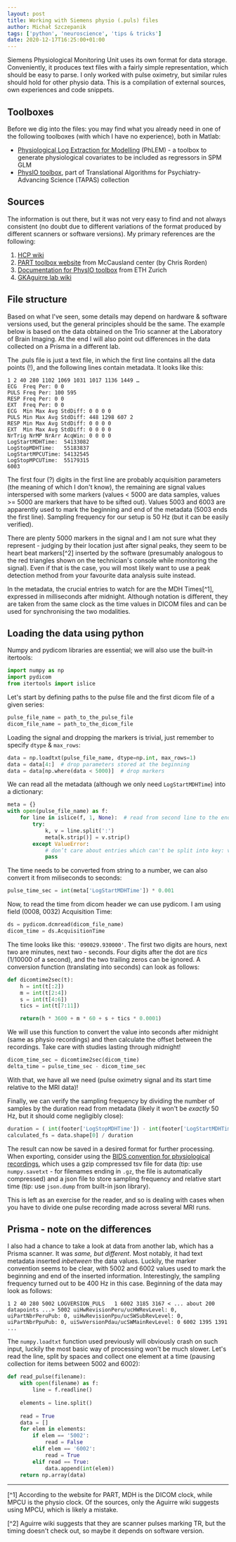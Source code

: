 ```yaml
---
layout: post
title: Working with Siemens physio (.puls) files
author: Michał Szczepanik
tags: ['python', 'neuroscience', 'tips & tricks']
date: 2020-12-17T16:25:00+01:00
---
```


Siemens Physiological Monitoring Unit uses its own format for data storage. Conveniently, it produces text files with a fairly simple representation, which should be easy to parse. I only worked with pulse oximetry, but similar rules should hold for other physio data. This is a compilation of external sources, own experiences and code snippets.

## Toolboxes

Before we dig into the files: you may find what you already need in one of the following toolboxes (with which I have no experience), both in Matlab:
* [Physiological Log Extraction for Modelling](https://sites.google.com/site/phlemtoolbox/) (PhLEM) - a toolbox to generate physiological covariates to be included as regressors in SPM GLM
* [PhysIO toolbox](https://gitlab.ethz.ch/physio/physio-doc), part of Translational Algorithms for Psychiatry-Advancing Science (TAPAS) collection

## Sources

The information is out there, but it was not very easy to find and not always consistent (no doubt due to different variations of the format produced by different scanners or software versions). My primary references are the following:

1. [HCP wiki](https://wiki.humanconnectome.org/display/PublicData/Understanding+Timing+Information+in+HCP+Physiological+Monitoring+Files)
2. [PART toolbox website](https://www.mccauslandcenter.sc.edu/crnl/tools/part) from McCausland center (by Chris Rorden)
3. [Documentation for PhysIO toolbox](https://gitlab.ethz.ch/physio/physio-doc/-/wikis/MANUAL_PART_READIN) from ETH Zurich
4. [GKAguirre lab wiki](https://cfn.upenn.edu/aguirre/wiki/public:pulse-oximetry_during_fmri_scanning)

## File structure

Based on what I've seen, some details may depend on hardware & software versions used, but the general principles should be the same. The example below is based on the data obtained on the Trio scanner at the Laboratory of Brain Imaging. At the end I will also point out differences in the data collected on a Prisma in a different lab.

The .puls file is just a text file, in which the first line contains all the data points (!), and the following lines contain metadata. It looks like this:

```
1 2 40 280 1102 1069 1031 1017 1136 1449 …
ECG  Freq Per: 0 0
PULS Freq Per: 100 595
RESP Freq Per: 0 0
EXT  Freq Per: 0 0
ECG  Min Max Avg StdDiff: 0 0 0 0
PULS Min Max Avg StdDiff: 448 1298 607 2
RESP Min Max Avg StdDiff: 0 0 0 0
EXT  Min Max Avg StdDiff: 0 0 0 0
NrTrig NrMP NrArr AcqWin: 0 0 0 0
LogStartMDHTime:  54133082
LogStopMDHTime:   55183837
LogStartMPCUTime: 54132545
LogStopMPCUTime:  55179315
6003
```

The first four (?) digits in the first line are probably acquisition parameters (the meaning of which I don't know), the remaining are signal values interspersed with some markers (values < 5000 are data samples, values >= 5000 are markers that have to be sifted out). Values 5003 and 6003 are apparently used to mark the beginning and end of the metadata (5003 ends the first line). Sampling frequency for our setup is 50 Hz (but it can be easily verified).

There are plenty 5000 markers in the signal and I am not sure what they represent - judging by their location just after signal peaks, they seem to be heart beat markers[^2] inserted by the software (presumably analogous to the red triangles shown on the technician's console while monitoring the signal). Even if that is the case, you will most likely want to use a peak detection method from your favourite data analysis suite instead.

In the metadata, the crucial entries to watch for are the MDH Times[^1], expressed in milliseconds after midnight. Although notation is different, they are taken from the same clock as the time values in DICOM files and can be used for synchronising the two modalities.

## Loading the data using python

Numpy and pydicom libraries are essential; we will also use the built-in itertools:

~~~ python
import numpy as np
import pydicom
from itertools import islice
~~~

Let's start by defining paths to the pulse file and the first dicom file of a given series:

~~~ python
pulse_file_name = path_to_the_pulse_file
dicom_file_name = path_to_the_dicom_file
~~~

Loading the signal and dropping the markers is trivial, just remember to specify `dtype` & `max_rows`:

~~~ python
data = np.loadtxt(pulse_file_name, dtype=np.int, max_rows=1)
data = data[4:]  # drop parameters stored at the beginning
data = data[np.where(data < 5000)]  # drop markers
~~~

We can read all the metadata (although we only need `LogStartMDHTime`) into a dictionary:

~~~ python
meta = {}
with open(pulse_file_name) as f:
    for line in islice(f, 1, None):  # read from second line to the end
        try:
            k, v = line.split(':')
            meta[k.strip()] = v.strip()
        except ValueError:
            # don’t care about entries which can't be split into key: value
            pass
~~~

The time needs to be converted from string to a number, we can also convert it from miliseconds to seconds:

~~~ python
pulse_time_sec = int(meta['LogStartMDHTime']) * 0.001
~~~

Now, to read the time from dicom header we can use pydicom. I am using field (0008, 0032) Acquisition Time:

~~~ python
ds = pydicom.dcmread(dicom_file_name)
dicom_time = ds.AcquisitionTime
~~~

The time looks like this: `'090029.930000'`. The first two digits are hours, next two are minutes, next two - seconds. Four digits after the dot are _tics_ (1/10000 of a second), and the two trailing zeros can be ignored. A conversion function (translating into seconds) can look as follows:

~~~ python
def dicomtime2sec(t):
    h = int(t[:2])
    m = int(t[2:4])
    s = int(t[4:6])
    tics = int(t[7:11])

    return(h * 3600 + m * 60 + s + tics * 0.0001)
~~~

We will use this function to convert the value into seconds after midnight (same as physio recordings) and then calculate the offset between the recordings. Take care with studies lasting through midnight!

~~~ python
dicom_time_sec = dicomtime2sec(dicom_time)
delta_time = pulse_time_sec - dicom_time_sec
~~~

With that, we have all we need (pulse oximetry signal and its start time relative to the MRI data)!

Finally, we can verify the sampling frequency by dividing the number of samples by the duration read from metadata (likely it won't be _exactly_ 50 Hz, but it should come negligibly close):

~~~ python
duration = ( int(footer['LogStopMDHTime']) - int(footer['LogStartMDHTime']) ) / 1000 # in seconds
calculated_fs = data.shape[0] / duration
~~~


The result can now be saved in a desired format for further processing. When exporting, consider using the [BIDS convention for physiological recordings](https://bids-specification.readthedocs.io/en/stable/04-modality-specific-files/06-physiological-and-other-continuous-recordings.html), which uses a gzip compressed tsv file for data (tip: use `numpy.savetxt` - for filenames ending in `.gz`, the file is automatically compressed) and a json file to store sampling frequency and relative start time (tip: use `json.dump` from built-in json library).

This is left as an exercise for the reader, and so is dealing with cases when you have to divide one pulse recording made across several MRI runs.

## Prisma - note on the differences

I also had a chance to take a look at data from another lab, which has a Prisma scanner. It was _same, but different_. Most notably, it had text metadata inserted _inbetween_ the data values. Luckily, the marker convention seems to be clear, with 5002 and 6002 values used to mark the beginning and end of the inserted information. Interestingly, the sampling frequency turned out to be 400 Hz in this case. Beginning of the data may look as follows:

~~~
1 2 40 280 5002 LOGVERSION_PULS   1 6002 3185 3167 < ... about 200 datapoints ...> 5002 uiHwRevisionPeru/ucHWRevLevel: 0, uiPartNbrPeruPub: 0, uiHwRevisionPpu/ucSWSubRevLevel: 0, uiPartNbrPpuPub: 0, uiSwVersionPdau/ucSWMainRevLevel: 0 6002 1395 1391 ... 
~~~

The `numpy.loadtxt` function used previously will obviously crash on such input, luckily the most basic way of processing won't be much slower. Let's read the line, split by spaces and collect one element at a time (pausing collection for items between 5002 and 6002):

~~~ python
def read_pulse(filename):
    with open(filename) as f:
        line = f.readline()
        
    elements = line.split()
    
    read = True
    data = []
    for elem in elements:
        if elem == '5002':
            read = False
        elif elem == '6002':
            read = True
        elif read == True:
            data.append(int(elem))
    return np.array(data)
~~~

---

[^1] According to the website for PART, MDH is the DICOM clock, while MPCU is the physio clock. Of the sources, only the Aguirre wiki suggests using MPCU, which is likely a mistake.

[^2] Aguirre wiki suggests that they are scanner pulses marking TR, but the timing doesn't check out, so maybe it depends on software version.

